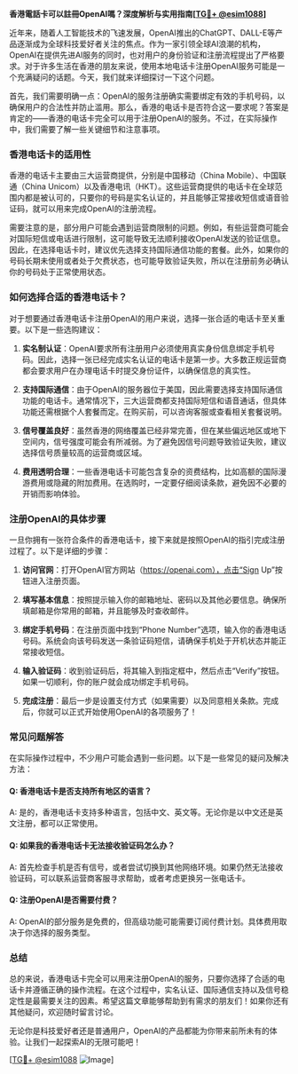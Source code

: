 **香港電話卡可以註冊OpenAI嗎？深度解析与实用指南[[TG💪+ @esim1088](https://t.me/s/esim1088)]**

近年来，随着人工智能技术的飞速发展，OpenAI推出的ChatGPT、DALL-E等产品逐渐成为全球科技爱好者关注的焦点。作为一家引领全球AI浪潮的机构，OpenAI在提供先进AI服务的同时，也对用户的身份验证和注册流程提出了严格要求。对于许多生活在香港的朋友来说，使用本地电话卡注册OpenAI服务可能是一个充满疑问的话题。今天，我们就来详细探讨一下这个问题。

首先，我们需要明确一点：OpenAI的服务注册确实需要绑定有效的手机号码，以确保用户的合法性并防止滥用。那么，香港的电话卡是否符合这一要求呢？答案是肯定的——香港的电话卡完全可以用于注册OpenAI的服务。不过，在实际操作中，我们需要了解一些关键细节和注意事项。

### **香港电话卡的适用性**

香港的电话卡主要由三大运营商提供，分别是中国移动（China Mobile）、中国联通（China Unicom）以及香港电讯（HKT）。这些运营商提供的电话卡在全球范围内都是被认可的，只要你的号码是实名认证的，并且能够正常接收短信或语音验证码，就可以用来完成OpenAI的注册流程。

需要注意的是，部分用户可能会遇到运营商限制的问题。例如，有些运营商可能会对国际短信或电话进行限制，这可能导致无法顺利接收OpenAI发送的验证信息。因此，在选择电话卡时，建议优先选择支持国际通信功能的套餐。此外，如果你的号码长期未使用或者处于欠费状态，也可能导致验证失败，所以在注册前务必确认你的号码处于正常使用状态。

### **如何选择合适的香港电话卡？**

对于想要通过香港电话卡注册OpenAI的用户来说，选择一张合适的电话卡至关重要。以下是一些选购建议：

1. **实名制认证**：OpenAI要求所有注册用户必须使用真实身份信息绑定手机号码。因此，选择一张已经完成实名认证的电话卡是第一步。大多数正规运营商都会要求用户在办理电话卡时提交身份证件，以确保信息的真实性。

2. **支持国际通信**：由于OpenAI的服务器位于美国，因此需要选择支持国际通信功能的电话卡。通常情况下，三大运营商都支持国际短信和语音通话，但具体功能还需根据个人套餐而定。在购买前，可以咨询客服或查看相关套餐说明。

3. **信号覆盖良好**：虽然香港的网络覆盖已经非常完善，但在某些偏远地区或地下空间内，信号强度可能会有所减弱。为了避免因信号问题导致验证失败，建议选择信号质量较高的运营商或区域。

4. **费用透明合理**：一些香港电话卡可能包含复杂的资费结构，比如高额的国际漫游费用或隐藏的附加费用。在选购时，一定要仔细阅读条款，避免因不必要的开销而影响体验。

### **注册OpenAI的具体步骤**

一旦你拥有一张符合条件的香港电话卡，接下来就是按照OpenAI的指引完成注册过程了。以下是详细的步骤：

1. **访问官网**：打开OpenAI官方网站（https://openai.com），点击“Sign Up”按钮进入注册页面。

2. **填写基本信息**：按照提示输入你的邮箱地址、密码以及其他必要信息。确保所填邮箱是你常用的邮箱，并且能够及时查收邮件。

3. **绑定手机号码**：在注册页面中找到“Phone Number”选项，输入你的香港电话号码。系统会向该号码发送一条验证码短信，请确保手机处于开机状态并能正常接收短信。

4. **输入验证码**：收到验证码后，将其输入到指定框中，然后点击“Verify”按钮。如果一切顺利，你的账户就会成功绑定手机号码。

5. **完成注册**：最后一步是设置支付方式（如果需要）以及同意相关条款。完成后，你就可以正式开始使用OpenAI的各项服务了！

### **常见问题解答**

在实际操作过程中，不少用户可能会遇到一些问题。以下是一些常见的疑问及解决方法：

#### **Q: 香港电话卡是否支持所有地区的语言？**
A: 是的，香港电话卡支持多种语言，包括中文、英文等。无论你是以中文还是英文注册，都可以正常使用。

#### **Q: 如果我的香港电话卡无法接收验证码怎么办？**
A: 首先检查手机是否有信号，或者尝试切换到其他网络环境。如果仍然无法接收验证码，可以联系运营商客服寻求帮助，或者考虑更换另一张电话卡。

#### **Q: 注册OpenAI是否需要付费？**
A: OpenAI的部分服务是免费的，但高级功能可能需要订阅付费计划。具体费用取决于你选择的服务类型。

### **总结**

总的来说，香港电话卡完全可以用来注册OpenAI的服务，只要你选择了合适的电话卡并遵循正确的操作流程。在这个过程中，实名认证、国际通信支持以及信号稳定性是最需要关注的因素。希望这篇文章能够帮助到有需求的朋友们！如果你还有其他疑问，欢迎随时留言讨论。

无论你是科技爱好者还是普通用户，OpenAI的产品都能为你带来前所未有的体验。让我们一起探索AI的无限可能吧！

[[TG💪+ @esim1088](https://t.me/s/esim1088) ![Image](https://i.postimg.cc/4NQfJmqS/Snipaste-2025-05-13-00-14-12.png)]